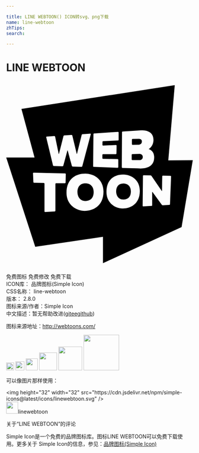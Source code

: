 ```yaml
---

title: LINE WEBTOON() ICON转svg、png下载
name: line-webtoon
zhTips: 
search: 

---
```


# LINE WEBTOON  <small style="font-size: 60%;font-weight: 100"></small>

<div id="svg" class="svg-wrap">
<svg xmlns="http://www.w3.org/2000/svg" role="img" viewBox="0 0 24 24"><title>LINE WEBTOON icon</title><path d="M15.023 15.26c.695 0 1.014-.404 1.014-1.051 0-.551-.308-1.01-.984-1.01-.58 0-.912.404-.912 1.016 0 .543.32 1.045.882 1.045zM10.135 15.447c.764 0 1.113-.443 1.113-1.154 0-.604-.338-1.109-1.082-1.109-.637 0-1.002.445-1.002 1.115 0 .597.352 1.148.971 1.148zM24 10.201l-3.15.029.83-9.686L1.958 3.605l1.686 6.248H0l3.734 11.488 8.713-1.283v3.396l10.113-4.641L24 10.201zm-9.104-3.594c0-.049.039-.092.088-.094l1.879-.125.446-.029c.524-.035 1.634.063 1.634 1.236 0 .83-.619 1.184-.619 1.184s.75.189.707 1.092c0 1.602-1.943 1.389-1.943 1.389l-.225-.006-1.908-.053a.089.089 0 0 1-.086-.09l.027-4.504zm-3.675.243c0-.047.039-.09.088-.092l3.064-.203a.08.08 0 0 1 .087.08v.943c0 .049-.039.09-.087.092l-1.9.08a.094.094 0 0 0-.088.09l-.005.394a.083.083 0 0 0 .086.084l1.646-.066a.082.082 0 0 1 .086.084l-.02 1.012a.089.089 0 0 1-.089.086h-1.63a.089.089 0 0 0-.088.088v.416c0 .047.039.088.088.088l1.87.033a.09.09 0 0 1 .087.09v.951a.084.084 0 0 1-.087.084l-3.063-.123a.09.09 0 0 1-.087-.09l.042-4.121zm-6.01.312l.975-.064a.101.101 0 0 1 .105.08l.458 2.205c.01.047.027.047.039 0l.576-2.281a.132.132 0 0 1 .108-.09l.921-.061a.108.108 0 0 1 .109.078l.564 2.342c.012.047.029.047.041 0l.6-2.424a.131.131 0 0 1 .108-.092l.996-.064c.048-.004.077.031.065.078l-1.09 4.104a.113.113 0 0 1-.109.082l-1.121-.031a.12.12 0 0 1-.109-.086l-.535-1.965c-.012-.047-.033-.047-.045 0l-.522 1.934a.12.12 0 0 1-.11.082l-1.109-.031a.123.123 0 0 1-.108-.088l-.873-3.618c-.011-.047.019-.088.066-.09zm-.288 9.623v-3.561a.089.089 0 0 0-.087-.088l-1.252-.029a.095.095 0 0 1-.091-.09l-.046-1.125a.082.082 0 0 1 .083-.086l4.047.096c.048 0 .087.041.085.088l-.022 1.088a.093.093 0 0 1-.089.088l-1.139.004a.09.09 0 0 0-.087.088v3.447c0 .049-.039.09-.087.092l-1.227.07a.08.08 0 0 1-.088-.082zm2.834-2.379c0-1.918 1.321-2.482 2.416-2.482s2.339.73 2.339 2.316c0 1.9-1.383 2.482-2.416 2.482-1.033.001-2.339-.724-2.339-2.316zm5.139-.115c0-1.746 1.166-2.238 2.162-2.238s2.129.664 2.129 2.107c0 1.729-1.259 2.26-2.198 2.26s-2.093-.68-2.093-2.129zm7.259 1.711a.175.175 0 0 1-.139-.064l-1.187-1.631c-.029-.039-.053-.031-.053.018v1.67c0 .047-.039.09-.086.092l-1.052.061a.082.082 0 0 1-.087-.082l.039-3.842c0-.047.039-.086.088-.084l.881.02a.2.2 0 0 1 .137.074l1.293 1.902c.027.041.051.033.051-.014l.032-1.846a.087.087 0 0 1 .089-.086l.963.029c.047 0 .085.041.083.09l-.138 3.555a.097.097 0 0 1-.091.092l-.823.046zM16.258 8.23l.724-.014s.47.018.47-.434c0-.357-.411-.33-.411-.33l-.782.008a.09.09 0 0 0-.088.088v.598a.083.083 0 0 0 .087.084zM16.229 10.191h.99c.024 0 .35-.051.35-.404 0-.293-.229-.402-.441-.398l-.898.029a.089.089 0 0 0-.087.09v.596a.086.086 0 0 0 .086.087z"/></svg>
</div>
<detail full-name='line-webtoon'></detail>

<div class="detail-page">
<p>
<span><span class="badge-success badge">免费图标</span> <span class="badge-success badge">免费修改</span>  <span class="badge-success badge">免费下载</span> </span>
<br/>
<span>
ICON库：
<span class="badge-secondary badge">品牌图标(Simple Icon)</span> 
</span>
<br/>
<span>
CSS名称：
<span class="badge-secondary badge">line-webtoon</span> 
</span>

<br/>
<span>
版本：
<span class="badge-secondary badge">2.8.0</span> 
</span>
<br/>
<span>图标来源/作者：<span class="badge-light badge">Simple Icon</span></span> 
<br/>
<span class="zh-detail">中文描述：暂无<span class="help-link"><span>帮助改进</span>(<a href="https://gitee.com/liuwave/icon-helper/edit/master/json/brands/line-webtoon.json" target="_blank" rel="noopener noreferrer">gitee</a><a href="https://github.com/liuwave/icon-helper/edit/master/json/brands/line-webtoon.json" target="_blank" rel="noopener noreferrer">github</a></span>)</span><br/>
</p>
</div><div class="description description alert alert-light"><p>图标来源地址：<a href="http://webtoons.com/" target="_blank" rel="noopener noreferrer">http://webtoons.com/</a></p></div>
<div class="alert alert-dark">
<img height="21" width="21" src="https://cdn.jsdelivr.net/npm/simple-icons@latest/icons/linewebtoon.svg" />
<img height="24" width="24" src="https://cdn.jsdelivr.net/npm/simple-icons@latest/icons/linewebtoon.svg" />
<img height="32" width="32" src="https://cdn.jsdelivr.net/npm/simple-icons@latest/icons/linewebtoon.svg" />
<img height="48" width="48" src="https://cdn.jsdelivr.net/npm/simple-icons@latest/icons/linewebtoon.svg" />
<img height="64" width="64" src="https://cdn.jsdelivr.net/npm/simple-icons@latest/icons/linewebtoon.svg" />
<img height="96" width="96" src="https://cdn.jsdelivr.net/npm/simple-icons@latest/icons/linewebtoon.svg" />

</div>
<div>
  <p>可以像图片那样使用：    
  </p>
  <div class="alert alert-primary" style="font-size: 14px">
    &lt;img height="32" width="32" src="https://cdn.jsdelivr.net/npm/simple-icons@latest/icons/linewebtoon.svg" /&gt;
    <copy-btn content='<img height="32" width="32" src="https://cdn.jsdelivr.net/npm/simple-icons@latest/icons/linewebtoon.svg" />'></copy-btn>
  </div>
  <div class="alert alert-secondary">
    <img height="32" width="32" src="https://cdn.jsdelivr.net/npm/simple-icons@latest/icons/linewebtoon.svg" />linewebtoon
    <copy-btn content="linewebtoon" btn-title="复制图标名称"></copy-btn>
  </div>
</div>

<Vssue title="关于“LINE WEBTOON”的评论" >关于“LINE WEBTOON”的评论</Vssue>


<div><p>Simple Icon是一个免费的品牌图标库。图标LINE WEBTOON可以免费下载使用。更多关于  Simple Icon的信息，参见：<a target="_blank" href="https://iconhelper.cn/brands.html">品牌图标(Simple Icon)</a>
</p></div>
